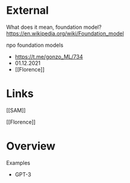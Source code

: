 
# External

What does it mean, foundation model?
https://en.wikipedia.org/wiki/Foundation_model

про foundation models
- https://t.me/gonzo_ML/734
- 01.12.2021
- [[Florence]]


# Links

[[SAM]]

[[Florence]]

# Overview

Examples
- GPT-3



